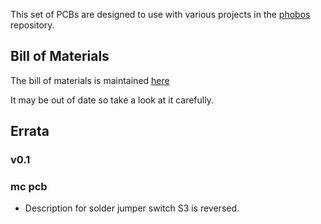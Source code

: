 This set of PCBs are designed to use with various projects in the
[phobos](https://github.com/oliverlee/phobos) repository.

## Bill of Materials
The bill of materials is maintained [here](https://docs.google.com/spreadsheets/d/1CJe4dBAEXy64Y3e8YSP1X_Nll6x3aowWz7-QJbUk4VQ/edit?usp=sharing)

It may be out of date so take a look at it carefully.

## Errata
### v0.1
### mc pcb
- Description for solder jumper switch S3 is reversed.
